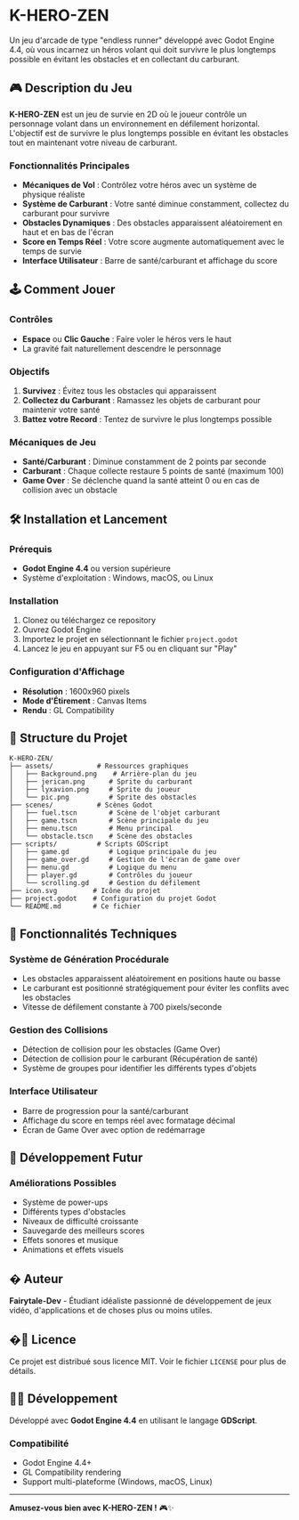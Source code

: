 # K-HERO-ZEN

Un jeu d'arcade de type "endless runner" développé avec Godot Engine 4.4, où vous incarnez un héros volant qui doit survivre le plus longtemps possible en évitant les obstacles et en collectant du carburant.

## 🎮 Description du Jeu

**K-HERO-ZEN** est un jeu de survie en 2D où le joueur contrôle un personnage volant dans un environnement en défilement horizontal. L'objectif est de survivre le plus longtemps possible en évitant les obstacles tout en maintenant votre niveau de carburant.

### Fonctionnalités Principales

- **Mécaniques de Vol** : Contrôlez votre héros avec un système de physique réaliste
- **Système de Carburant** : Votre santé diminue constamment, collectez du carburant pour survivre
- **Obstacles Dynamiques** : Des obstacles apparaissent aléatoirement en haut et en bas de l'écran
- **Score en Temps Réel** : Votre score augmente automatiquement avec le temps de survie
- **Interface Utilisateur** : Barre de santé/carburant et affichage du score

## 🕹️ Comment Jouer

### Contrôles
- **Espace** ou **Clic Gauche** : Faire voler le héros vers le haut
- La gravité fait naturellement descendre le personnage

### Objectifs
1. **Survivez** : Évitez tous les obstacles qui apparaissent
2. **Collectez du Carburant** : Ramassez les objets de carburant pour maintenir votre santé
3. **Battez votre Record** : Tentez de survivre le plus longtemps possible

### Mécaniques de Jeu
- **Santé/Carburant** : Diminue constamment de 2 points par seconde
- **Carburant** : Chaque collecte restaure 5 points de santé (maximum 100)
- **Game Over** : Se déclenche quand la santé atteint 0 ou en cas de collision avec un obstacle

## 🛠️ Installation et Lancement

### Prérequis
- **Godot Engine 4.4** ou version supérieure
- Système d'exploitation : Windows, macOS, ou Linux

### Installation
1. Clonez ou téléchargez ce repository
2. Ouvrez Godot Engine
3. Importez le projet en sélectionnant le fichier `project.godot`
4. Lancez le jeu en appuyant sur F5 ou en cliquant sur "Play"

### Configuration d'Affichage
- **Résolution** : 1600x960 pixels
- **Mode d'Étirement** : Canvas Items
- **Rendu** : GL Compatibility

## 📁 Structure du Projet

```
K-HERO-ZEN/
├── assets/           # Ressources graphiques
│   ├── Background.png    # Arrière-plan du jeu
│   ├── jerican.png      # Sprite du carburant
│   ├── lyxavion.png     # Sprite du joueur
│   └── pic.png          # Sprite des obstacles
├── scenes/           # Scènes Godot
│   ├── fuel.tscn        # Scène de l'objet carburant
│   ├── game.tscn        # Scène principale du jeu
│   ├── menu.tscn        # Menu principal
│   └── obstacle.tscn    # Scène des obstacles
├── scripts/          # Scripts GDScript
│   ├── game.gd          # Logique principale du jeu
│   ├── game_over.gd     # Gestion de l'écran de game over
│   ├── menu.gd          # Logique du menu
│   ├── player.gd        # Contrôles du joueur
│   └── scrolling.gd     # Gestion du défilement
├── icon.svg         # Icône du projet
├── project.godot    # Configuration du projet Godot
└── README.md        # Ce fichier
```

## 🎯 Fonctionnalités Techniques

### Système de Génération Procédurale
- Les obstacles apparaissent aléatoirement en positions haute ou basse
- Le carburant est positionné stratégiquement pour éviter les conflits avec les obstacles
- Vitesse de défilement constante à 700 pixels/seconde

### Gestion des Collisions
- Détection de collision pour les obstacles (Game Over)
- Détection de collision pour le carburant (Récupération de santé)
- Système de groupes pour identifier les différents types d'objets

### Interface Utilisateur
- Barre de progression pour la santé/carburant
- Affichage du score en temps réel avec formatage décimal
- Écran de Game Over avec option de redémarrage

## 🚀 Développement Futur

### Améliorations Possibles
- Système de power-ups
- Différents types d'obstacles
- Niveaux de difficulté croissante
- Sauvegarde des meilleurs scores
- Effets sonores et musique
- Animations et effets visuels

## � Auteur

**Fairytale-Dev** - Étudiant idéaliste passionné de développement de jeux vidéo, d'applications et de choses plus ou moins utiles.

## �📝 Licence

Ce projet est distribué sous licence MIT. Voir le fichier `LICENSE` pour plus de détails.

## 👨‍💻 Développement

Développé avec **Godot Engine 4.4** en utilisant le langage **GDScript**.

### Compatibilité
- Godot Engine 4.4+
- GL Compatibility rendering
- Support multi-plateforme (Windows, macOS, Linux)

---

**Amusez-vous bien avec K-HERO-ZEN !** 🎮✨

